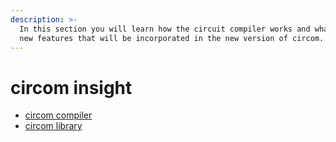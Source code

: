 ```yaml
---
description: >-
  In this section you will learn how the circuit compiler works and what are the
  new features that will be incorporated in the new version of circom.
---
```


# circom insight
* [circom compiler](circom-compiler/)
* [circom library](circom-library.md)



